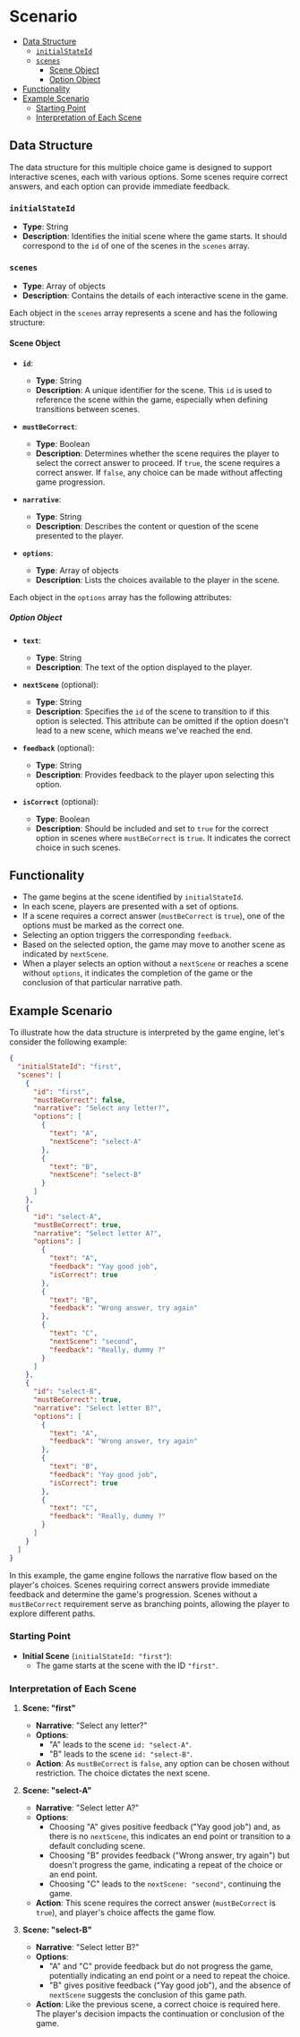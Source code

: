 # Scenario

* [Data Structure ](#data-structure)
    + [`initialStateId`](#initialstateid)
    + [`scenes`](#scenes)
        - [Scene Object](#scene-object)
        * [Option Object](#option-object)
* [Functionality](#functionality)
* [Example Scenario](#example-scenario)
    + [Starting Point](#starting-point)
    + [Interpretation of Each Scene](#interpretation-of-each-scene)



## Data Structure 

The data structure for this multiple choice game is designed to support interactive scenes, each with various options. Some scenes require correct answers, and each option can provide immediate feedback.

### `initialStateId`

- **Type**: String
- **Description**: Identifies the initial scene where the game starts. It should correspond to the `id` of one of the scenes in the `scenes` array.

### `scenes`

- **Type**: Array of objects
- **Description**: Contains the details of each interactive scene in the game.

Each object in the `scenes` array represents a scene and has the following structure:

#### Scene Object

- **`id`**:
  - **Type**: String
  - **Description**: A unique identifier for the scene. This `id` is used to reference the scene within the game, especially when defining transitions between scenes.

- **`mustBeCorrect`**:
  - **Type**: Boolean
  - **Description**: Determines whether the scene requires the player to select the correct answer to proceed. If `true`, the scene requires a correct answer. If `false`, any choice can be made without affecting game progression.

- **`narrative`**:
  - **Type**: String
  - **Description**: Describes the content or question of the scene presented to the player.

- **`options`**:
  - **Type**: Array of objects
  - **Description**: Lists the choices available to the player in the scene.

Each object in the `options` array has the following attributes:

##### Option Object

- **`text`**:
  - **Type**: String
  - **Description**: The text of the option displayed to the player.

- **`nextScene`** (optional):
  - **Type**: String
  - **Description**: Specifies the `id` of the scene to transition to if this option is selected. This attribute can be omitted if the option doesn't lead to a new scene, which means we've reached the end.

- **`feedback`** (optional):
  - **Type**: String
  - **Description**: Provides feedback to the player upon selecting this option.

- **`isCorrect`** (optional):
  - **Type**: Boolean
  - **Description**: Should be included and set to `true` for the correct option in scenes where `mustBeCorrect` is `true`. It indicates the correct choice in such scenes.

## Functionality

- The game begins at the scene identified by `initialStateId`.
- In each scene, players are presented with a set of options.
- If a scene requires a correct answer (`mustBeCorrect` is `true`), one of the options must be marked as the correct one.
- Selecting an option triggers the corresponding `feedback`.
- Based on the selected option, the game may move to another scene as indicated by `nextScene`.
- When a player selects an option without a `nextScene` or reaches a scene without `options`, it indicates the completion of the game or the conclusion of that particular narrative path.

## Example Scenario

To illustrate how the data structure is interpreted by the game engine, let's consider the following example:

```json
{
  "initialStateId": "first",
  "scenes": [
    {
      "id": "first",
      "mustBeCorrect": false,
      "narrative": "Select any letter?",
      "options": [
        {
          "text": "A",
          "nextScene": "select-A"
        },
        {
          "text": "B",
          "nextScene": "select-B"
        }
      ]
    },
    {
      "id": "select-A",
      "mustBeCorrect": true,
      "narrative": "Select letter A?",
      "options": [
        {
          "text": "A",
          "feedback": "Yay good job",
          "isCorrect": true
        },
        {
          "text": "B",
          "feedback": "Wrong answer, try again"
        },
        {
          "text": "C",
          "nextScene": "second",
          "feedback": "Really, dummy ?"
        }
      ]
    },
    {
      "id": "select-B",
      "mustBeCorrect": true,
      "narrative": "Select letter B?",
      "options": [
        {
          "text": "A",
          "feedback": "Wrong answer, try again"
        },
        {
          "text": "B",
          "feedback": "Yay good job",
          "isCorrect": true
        },
        {
          "text": "C",
          "feedback": "Really, dummy ?"
        }
      ]
    }
  ]
}
```

In this example, the game engine follows the narrative flow based on the player's choices. Scenes requiring correct answers provide immediate feedback and determine the game's progression. Scenes without a `mustBeCorrect` requirement serve as branching points, allowing the player to explore different paths.

### Starting Point

- **Initial Scene** (`initialStateId: "first"`):
  - The game starts at the scene with the ID `"first"`.

### Interpretation of Each Scene

1. **Scene: "first"**
   - **Narrative**: "Select any letter?"
   - **Options**:
     - "A" leads to the scene `id: "select-A"`.
     - "B" leads to the scene `id: "select-B"`.
   - **Action**: As `mustBeCorrect` is `false`, any option can be chosen without restriction. The choice dictates the next scene.

2. **Scene: "select-A"**
   - **Narrative**: "Select letter A?"
   - **Options**:
     - Choosing "A" gives positive feedback ("Yay good job") and, as there is no `nextScene`, this indicates an end point or transition to a default concluding scene.
     - Choosing "B" provides feedback ("Wrong answer, try again") but doesn't progress the game, indicating a repeat of the choice or an end point.
     - Choosing "C" leads to the `nextScene: "second"`, continuing the game.
   - **Action**: This scene requires the correct answer (`mustBeCorrect` is `true`), and player's choice affects the game flow.

3. **Scene: "select-B"**
   - **Narrative**: "Select letter B?"
   - **Options**:
     - "A" and "C" provide feedback but do not progress the game, potentially indicating an end point or a need to repeat the choice.
     - "B" gives positive feedback ("Yay good job"), and the absence of `nextScene` suggests the conclusion of this game path.
   - **Action**: Like the previous scene, a correct choice is required here. The player's decision impacts the continuation or conclusion of the game.

